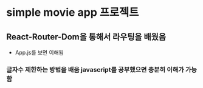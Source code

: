 # simple movie app 프로젝트

## React-Router-Dom을 통해서 라우팅을 배웠음

- App.js를 보면 이해됨

### 글자수 제한하는 방법을 배움 javascript를 공부했으면 충분히 이해가 가능함
